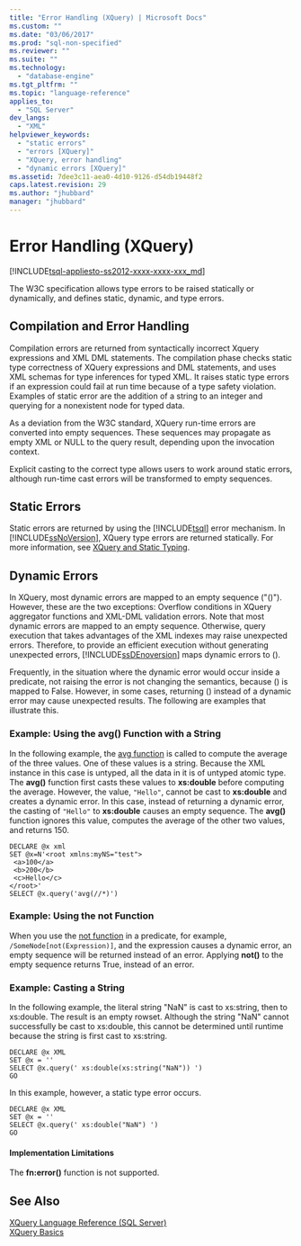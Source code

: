 ```yaml
---
title: "Error Handling (XQuery) | Microsoft Docs"
ms.custom: ""
ms.date: "03/06/2017"
ms.prod: "sql-non-specified"
ms.reviewer: ""
ms.suite: ""
ms.technology: 
  - "database-engine"
ms.tgt_pltfrm: ""
ms.topic: "language-reference"
applies_to: 
  - "SQL Server"
dev_langs: 
  - "XML"
helpviewer_keywords: 
  - "static errors"
  - "errors [XQuery]"
  - "XQuery, error handling"
  - "dynamic errors [XQuery]"
ms.assetid: 7dee3c11-aea0-4d10-9126-d54db19448f2
caps.latest.revision: 29
ms.author: "jhubbard"
manager: "jhubbard"
---
```

# Error Handling (XQuery)
[!INCLUDE[tsql-appliesto-ss2012-xxxx-xxxx-xxx_md](../integration-services/system/stored-procedures/includes/tsql-appliesto-ss2012-xxxx-xxxx-xxx-md.md)]

  The W3C specification allows type errors to be raised statically or dynamically, and defines static, dynamic, and type errors.  
  
## Compilation and Error Handling  
 Compilation errors are returned from syntactically incorrect Xquery expressions and XML DML statements. The compilation phase checks static type correctness of XQuery expressions and DML statements, and uses XML schemas for type inferences for typed XML. It raises static type errors if an expression could fail at run time because of a type safety violation. Examples of static error are the addition of a string to an integer and querying for a nonexistent node for typed data.  
  
 As a deviation from the W3C standard, XQuery run-time errors are converted into empty sequences. These sequences may propagate as empty XML or NULL to the query result, depending upon the invocation context.  
  
 Explicit casting to the correct type allows users to work around static errors, although run-time cast errors will be transformed to empty sequences.  
  
## Static Errors  
 Static errors are returned by using the [!INCLUDE[tsql](../advanced-analytics/r-services/includes/tsql-md.md)] error mechanism. In [!INCLUDE[ssNoVersion](../advanced-analytics/r-services/includes/ssnoversion-md.md)], XQuery type errors are returned statically. For more information, see [XQuery and Static Typing](../xquery/xquery-and-static-typing.md).  
  
## Dynamic Errors  
 In XQuery, most dynamic errors are mapped to an empty sequence ("()"). However, these are the two exceptions: Overflow conditions in XQuery aggregator functions and XML-DML validation errors. Note that most dynamic errors are mapped to an empty sequence. Otherwise, query execution that takes advantages of the XML indexes may raise unexpected errors. Therefore, to provide an efficient execution without generating unexpected errors, [!INCLUDE[ssDEnoversion](../analysis-services/instances/install/windows/includes/ssdenoversion-md.md)] maps dynamic errors to ().  
  
 Frequently, in the situation where the dynamic error would occur inside a predicate, not raising the error is not changing the semantics, because () is mapped to False. However, in some cases, returning () instead of a dynamic error may cause unexpected results. The following are examples that illustrate this.  
  
### Example: Using the avg() Function with a String  
 In the following example, the [avg function](../xquery/aggregate-functions-avg.md) is called to compute the average of the three values. One of these values is a string. Because the XML instance in this case is untyped, all the data in it is of untyped atomic type. The **avg()** function first casts these values to **xs:double** before computing the average. However, the value, `"Hello"`, cannot be cast to **xs:double** and creates a dynamic error. In this case, instead of returning a dynamic error, the casting of `"Hello"` to **xs:double** causes an empty sequence. The **avg()** function ignores this value, computes the average of the other two values, and returns 150.  
  
```  
DECLARE @x xml  
SET @x=N'<root xmlns:myNS="test">  
 <a>100</a>  
 <b>200</b>  
 <c>Hello</c>  
</root>'  
SELECT @x.query('avg(//*)')  
```  
  
### Example: Using the not Function  
 When you use the [not function](../xquery/functions-on-boolean-values-not-function.md) in a predicate, for example, `/SomeNode[not(Expression)]`, and the expression causes a dynamic error, an empty sequence will be returned instead of an error. Applying **not()** to the empty sequence returns True, instead of an error.  
  
### Example: Casting a String  
 In the following example, the literal string "NaN" is cast to xs:string, then to xs:double. The result is an empty rowset. Although the string "NaN" cannot successfully be cast to xs:double, this cannot be determined until runtime because the string is first cast to xs:string.  
  
```  
DECLARE @x XML  
SET @x = ''  
SELECT @x.query(' xs:double(xs:string("NaN")) ')  
GO  
```  
  
 In this example, however, a static type error occurs.  
  
```  
DECLARE @x XML  
SET @x = ''  
SELECT @x.query(' xs:double("NaN") ')  
GO  
```  
  
#### Implementation Limitations  
 The **fn:error()** function is not supported.  
  
## See Also  
 [XQuery Language Reference &#40;SQL Server&#41;](../xquery/xquery-language-reference-sql-server.md)   
 [XQuery Basics](../xquery/xquery-basics.md)  
  
  